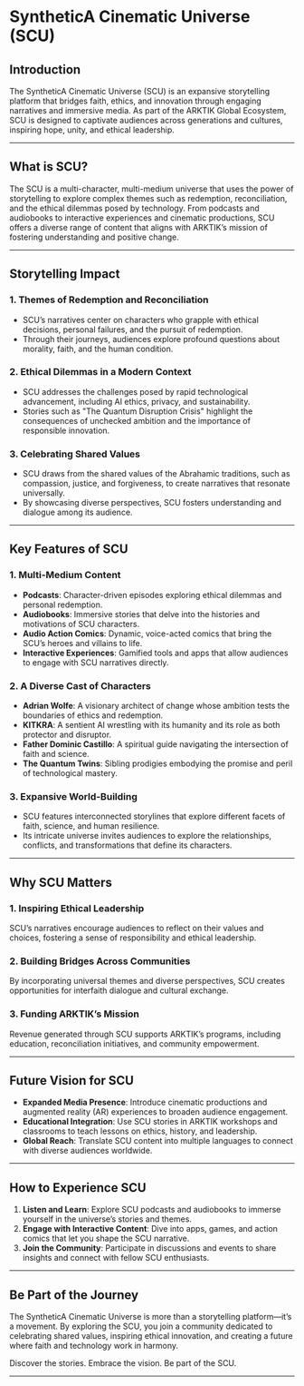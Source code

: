 
# **SyntheticA Cinematic Universe (SCU)**

## **Introduction**

The SyntheticA Cinematic Universe (SCU) is an expansive storytelling platform that bridges faith, ethics, and innovation through engaging narratives and immersive media. As part of the ARKTIK Global Ecosystem, SCU is designed to captivate audiences across generations and cultures, inspiring hope, unity, and ethical leadership.

---

## **What is SCU?**

The SCU is a multi-character, multi-medium universe that uses the power of storytelling to explore complex themes such as redemption, reconciliation, and the ethical dilemmas posed by technology. From podcasts and audiobooks to interactive experiences and cinematic productions, SCU offers a diverse range of content that aligns with ARKTIK’s mission of fostering understanding and positive change.

---

## **Storytelling Impact**

### **1. Themes of Redemption and Reconciliation**
- SCU’s narratives center on characters who grapple with ethical decisions, personal failures, and the pursuit of redemption.
- Through their journeys, audiences explore profound questions about morality, faith, and the human condition.

### **2. Ethical Dilemmas in a Modern Context**
- SCU addresses the challenges posed by rapid technological advancement, including AI ethics, privacy, and sustainability.
- Stories such as "The Quantum Disruption Crisis" highlight the consequences of unchecked ambition and the importance of responsible innovation.

### **3. Celebrating Shared Values**
- SCU draws from the shared values of the Abrahamic traditions, such as compassion, justice, and forgiveness, to create narratives that resonate universally.
- By showcasing diverse perspectives, SCU fosters understanding and dialogue among its audience.

---

## **Key Features of SCU**

### **1. Multi-Medium Content**
- **Podcasts**: Character-driven episodes exploring ethical dilemmas and personal redemption.
- **Audiobooks**: Immersive stories that delve into the histories and motivations of SCU characters.
- **Audio Action Comics**: Dynamic, voice-acted comics that bring the SCU’s heroes and villains to life.
- **Interactive Experiences**: Gamified tools and apps that allow audiences to engage with SCU narratives directly.

### **2. A Diverse Cast of Characters**
- **Adrian Wolfe**: A visionary architect of change whose ambition tests the boundaries of ethics and redemption.
- **KITKRA**: A sentient AI wrestling with its humanity and its role as both protector and disruptor.
- **Father Dominic Castillo**: A spiritual guide navigating the intersection of faith and science.
- **The Quantum Twins**: Sibling prodigies embodying the promise and peril of technological mastery.

### **3. Expansive World-Building**
- SCU features interconnected storylines that explore different facets of faith, science, and human resilience.
- Its intricate universe invites audiences to explore the relationships, conflicts, and transformations that define its characters.

---

## **Why SCU Matters**

### **1. Inspiring Ethical Leadership**
SCU’s narratives encourage audiences to reflect on their values and choices, fostering a sense of responsibility and ethical leadership.

### **2. Building Bridges Across Communities**
By incorporating universal themes and diverse perspectives, SCU creates opportunities for interfaith dialogue and cultural exchange.

### **3. Funding ARKTIK’s Mission**
Revenue generated through SCU supports ARKTIK’s programs, including education, reconciliation initiatives, and community empowerment.

---

## **Future Vision for SCU**

- **Expanded Media Presence**: Introduce cinematic productions and augmented reality (AR) experiences to broaden audience engagement.
- **Educational Integration**: Use SCU stories in ARKTIK workshops and classrooms to teach lessons on ethics, history, and leadership.
- **Global Reach**: Translate SCU content into multiple languages to connect with diverse audiences worldwide.

---

## **How to Experience SCU**

1. **Listen and Learn**: Explore SCU podcasts and audiobooks to immerse yourself in the universe’s stories and themes.
2. **Engage with Interactive Content**: Dive into apps, games, and action comics that let you shape the SCU narrative.
3. **Join the Community**: Participate in discussions and events to share insights and connect with fellow SCU enthusiasts.

---

## **Be Part of the Journey**

The SyntheticA Cinematic Universe is more than a storytelling platform—it’s a movement. By exploring the SCU, you join a community dedicated to celebrating shared values, inspiring ethical innovation, and creating a future where faith and technology work in harmony.

Discover the stories. Embrace the vision. Be part of the SCU.

---
